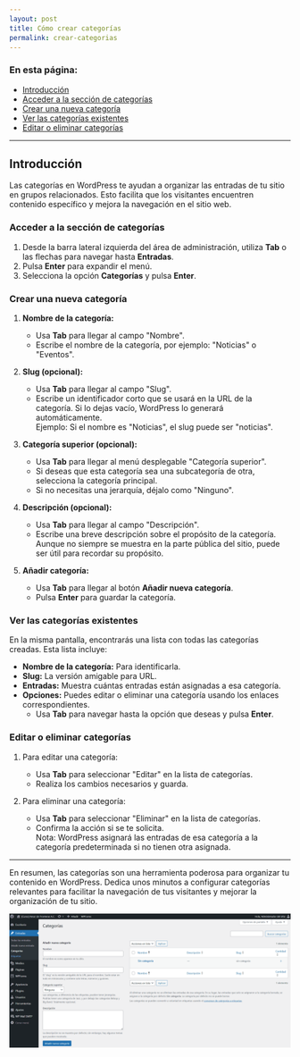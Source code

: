 ```yaml
---
layout: post
title: Cómo crear categorías
permalink: crear-categorias
---
```


### En esta página:

- [Introducción](#introducción)
- [Acceder a la sección de categorías](#acceder-a-la-sección-de-categorías)
- [Crear una nueva categoría](#crear-una-nueva-categoría)
- [Ver las categorías existentes](#ver-las-categorías-existentes)
- [Editar o eliminar categorías](#editar-o-eliminar-categorías)

---

## Introducción

Las categorías en WordPress te ayudan a organizar las entradas de tu sitio en grupos relacionados. Esto facilita que los visitantes encuentren contenido específico y mejora la navegación en el sitio web.

### Acceder a la sección de categorías

1. Desde la barra lateral izquierda del área de administración, utiliza **Tab** o las flechas para navegar hasta **Entradas**.  
2. Pulsa **Enter** para expandir el menú.  
3. Selecciona la opción **Categorías** y pulsa **Enter**.

### Crear una nueva categoría

1. **Nombre de la categoría:**  
   - Usa **Tab** para llegar al campo "Nombre".  
   - Escribe el nombre de la categoría, por ejemplo: "Noticias" o "Eventos".

2. **Slug (opcional):**  
   - Usa **Tab** para llegar al campo "Slug".  
   - Escribe un identificador corto que se usará en la URL de la categoría. Si lo dejas vacío, WordPress lo generará automáticamente.  
     Ejemplo: Si el nombre es "Noticias", el slug puede ser "noticias".

3. **Categoría superior (opcional):**  
   - Usa **Tab** para llegar al menú desplegable "Categoría superior".  
   - Si deseas que esta categoría sea una subcategoría de otra, selecciona la categoría principal.  
   - Si no necesitas una jerarquía, déjalo como "Ninguno".

4. **Descripción (opcional):**  
   - Usa **Tab** para llegar al campo "Descripción".  
   - Escribe una breve descripción sobre el propósito de la categoría. Aunque no siempre se muestra en la parte pública del sitio, puede ser útil para recordar su propósito.

5. **Añadir categoría:**  
   - Usa **Tab** para llegar al botón **Añadir nueva categoría**.  
   - Pulsa **Enter** para guardar la categoría.

### Ver las categorías existentes

En la misma pantalla, encontrarás una lista con todas las categorías creadas. Esta lista incluye:

- **Nombre de la categoría:** Para identificarla.  
- **Slug:** La versión amigable para URL.  
- **Entradas:** Muestra cuántas entradas están asignadas a esa categoría.  
- **Opciones:** Puedes editar o eliminar una categoría usando los enlaces correspondientes.  
  - Usa **Tab** para navegar hasta la opción que deseas y pulsa **Enter**.

### Editar o eliminar categorías

1. Para editar una categoría:  
   - Usa **Tab** para seleccionar "Editar" en la lista de categorías.  
   - Realiza los cambios necesarios y guarda.

2. Para eliminar una categoría:  
   - Usa **Tab** para seleccionar "Eliminar" en la lista de categorías.  
   - Confirma la acción si se te solicita.  
   Nota: WordPress asignará las entradas de esa categoría a la categoría predeterminada si no tienen otra asignada.

---

En resumen, las categorías son una herramienta poderosa para organizar tu contenido en WordPress. Dedica unos minutos a configurar categorías relevantes para facilitar la navegación de tus visitantes y mejorar la organización de tu sitio.

![Captura de pantalla del área de administración de WordPress donde se muestra el apartado de crear y editar las categorias del sitio.](images/crear-categorias.png)
